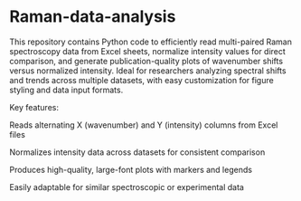 # Raman-data-analysis

This repository contains Python code to efficiently read multi-paired Raman spectroscopy data from Excel sheets, normalize intensity values for direct comparison, and generate publication-quality plots of wavenumber shifts versus normalized intensity. Ideal for researchers analyzing spectral shifts and trends across multiple datasets, with easy customization for figure styling and data input formats.

Key features:

Reads alternating X (wavenumber) and Y (intensity) columns from Excel files

Normalizes intensity data across datasets for consistent comparison

Produces high-quality, large-font plots with markers and legends

Easily adaptable for similar spectroscopic or experimental data
